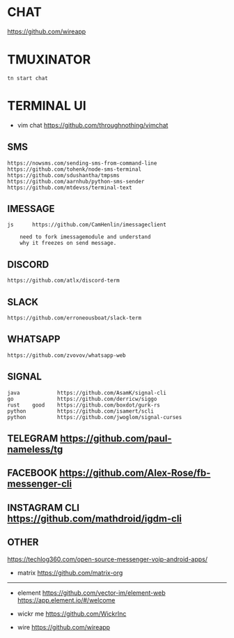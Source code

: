 # CHAT

https://github.com/wireapp



# TMUXINATOR 

`tn start chat`

# TERMINAL UI

- vim chat https://github.com/throughnothing/vimchat

## SMS

    https://nowsms.com/sending-sms-from-command-line
    https://github.com/tohenk/node-sms-terminal
    https://github.com/sdushantha/tmpsms
    https://github.com/aarnhub/python-sms-sender
    https://github.com/mtdevss/terminal-text

## IMESSAGE
    js      https://github.com/CamHenlin/imessageclient

        need to fork imessagemodule and understand
        why it freezes on send message.

## DISCORD

    https://github.com/atlx/discord-term

## SLACK

    https://github.com/erroneousboat/slack-term

## WHATSAPP
    https://github.com/zvovov/whatsapp-web

## SIGNAL 

    java            https://github.com/AsamK/signal-cli
    go              https://github.com/derricw/siggo
    rust    good    https://github.com/boxdot/gurk-rs       
    python          https://github.com/isamert/scli
    python          https://github.com/jwoglom/signal-curses

## TELEGRAM https://github.com/paul-nameless/tg

    

## FACEBOOK https://github.com/Alex-Rose/fb-messenger-cli

## INSTAGRAM CLI https://github.com/mathdroid/igdm-cli

## OTHER

https://techlog360.com/open-source-messenger-voip-android-apps/

- matrix
    https://github.com/matrix-org

--------------------------------

- element 
    https://github.com/vector-im/element-web
    https://app.element.io/#/welcome

- wickr me
    https://github.com/WickrInc

- wire
    https://github.com/wireapp
